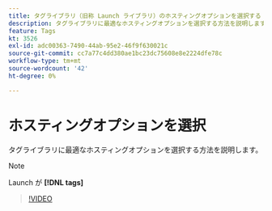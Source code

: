 ```yaml
---
title: タグライブラリ（旧称 Launch ライブラリ）のホスティングオプションを選択する
description: タグライブラリに最適なホスティングオプションを選択する方法を説明します。
feature: Tags
kt: 3526
exl-id: adc00363-7490-44ab-95e2-46f9f630021c
source-git-commit: cc7a77c4dd380ae1bc23dc75608e8e2224dfe78c
workflow-type: tm+mt
source-wordcount: '42'
ht-degree: 0%

---
```


# ホスティングオプションを選択

タグライブラリに最適なホスティングオプションを選択する方法を説明します。

>[!NOTE]
>
> Launch が **[!DNL tags]**

>[!VIDEO](https://video.tv.adobe.com/v/28728/?quality=12&learn=on)
